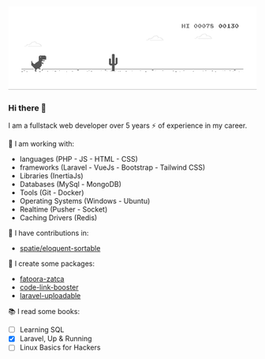 ![image](dino.gif)
### Hi there 👋
I am a fullstack web developer over 5 years ⚡ of experience in my career.

🌱 I am working with:
   * languages (PHP - JS - HTML - CSS)
   * frameworks (Laravel - VueJs - Bootstrap - Tailwind CSS)
   * Libraries (InertiaJs)
   * Databases (MySql - MongoDB)
   * Tools (Git - Docker)
   * Operating Systems (Windows - Ubuntu)
   * Realtime (Pusher - Socket)
   * Caching Drivers (Redis)

👯 I have contributions in:
   * [spatie/eloquent-sortable](https://github.com/spatie/eloquent-sortable)

🔭 I create some packages:
   * [fatoora-zatca](https://github.com/AbdelrahmanBl/fatoora-zatca)
   * [code-link-booster](https://github.com/AbdelrahmanBl/code-link-booster)
   * [laravel-uploadable](https://github.com/AbdelrahmanBl/laravel-uploadable)

📚 I read some books:
   - [ ] Learning SQL
   - [x] Laravel, Up & Running
   - [ ] Linux Basics for Hackers

<!--
**AbdelrahmanBl/AbdelrahmanBl** is a ✨ _special_ ✨ repository because its `README.md` (this file) appears on your GitHub profile.

Here are some ideas to get you started:

- 🔭 I’m currently working on ...
- 🌱 I’m currently learning ...
- 👯 I’m looking to collaborate on ...
- 🤔 I’m looking for help with ...
- 💬 Ask me about ...
- 📫 How to reach me: ...
- 😄 Pronouns: ...
- ⚡ Fun fact: ...
-->

